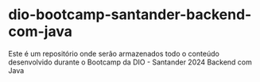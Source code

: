 # dio-bootcamp-santander-backend-com-java
Este é um repositório onde serão armazenados todo o conteúdo desenvolvido durante o Bootcamp da DIO - Santander 2024 Backend com Java

